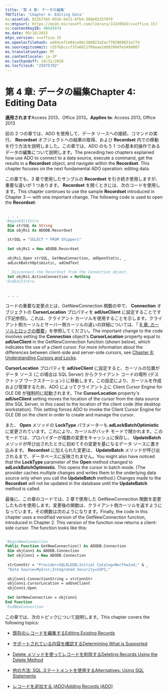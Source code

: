 ```yaml
---
title: '第 4 章: データの編集'
TOCTitle: 'Chapter 4: Editing Data'
ms:assetid: 822b7365-0926-6411-6fb4-30de032570f8
ms:mtpsurl: https://msdn.microsoft.com/library/JJ249563(v=office.15)
ms:contentKeyID: 48545974
ms.date: 09/18/2015
mtps_version: v=office.15
ms.openlocfilehash: a484cef1e04ce84c30d823a2ac7783008651e77d
ms.sourcegitcommit: c557bbcccf37a6011f89aae1ddd399dfe549d087
ms.translationtype: MT
ms.contentlocale: ja-JP
ms.lasthandoff: 10/31/2018
ms.locfileid: "25875792"
---
```

# <a name="chapter-4-editing-data"></a><span data-ttu-id="52098-102">第 4 章: データの編集</span><span class="sxs-lookup"><span data-stu-id="52098-102">Chapter 4: Editing Data</span></span>


<span data-ttu-id="52098-103">**適用されます**Access 2013、Office 2013。</span><span class="sxs-lookup"><span data-stu-id="52098-103">**Applies to**: Access 2013, Office 2013</span></span>

<span data-ttu-id="52098-p101">前の 2 つの章では、ADO を使用して、データ ソースへの接続、コマンドの実行、 **Recordset** オブジェクトへの結果の取得、および **Recordset** 内での移動を行う方法を説明しました。この章では、ADO のもう 1 つの基本的操作であるデータの編集について説明します。</span><span class="sxs-lookup"><span data-stu-id="52098-p101">The preceding two chapters explained how use ADO to connect to a data source, execute a command, get the results in a **Recordset** object, and navigate within the **Recordset**. This chapter focuses on the next fundamental ADO operation: editing data.</span></span>

<span data-ttu-id="52098-p102">この章でも、3 章で使用したサンプルの **Recordset** を引き続き使用しますが、重要な違いが 1 つあります。 **Recordset** を開くときには、次のコードを使用します。</span><span class="sxs-lookup"><span data-stu-id="52098-p102">This chapter continues to use the sample **Recordset** introduced in Chapter 3 — with one important change. The following code is used to open the **Recordset**:</span></span>

```vb 
 
 . . . 
'BeginEditIntro 
 Dim strSQL As String 
 Dim objRs1 As ADODB.Recordset 
 
 strSQL = "SELECT * FROM Shippers" 
 
 Set objRs1 = New ADODB.Recordset 
 
 objRs1.Open strSQL, GetNewConnection, adOpenStatic, _ 
 adLockBatchOptimistic, adCmdText 
 
 ' Disconnect the Recordset from the Connection object. 
 Set objRs1.ActiveConnection = Nothing 
'EndEditIntro 
 
 
 . . . 
```

<span data-ttu-id="52098-p103">コードの重要な変更点とは、GetNewConnection 関数の中で、 **Connection** オブジェクトの **CursorLocation** プロパティを **adUseClient** に設定することです (下記参照)。これは、クライアント カーソルを使用することを示します。クライアント側カーソルとサーバー側カーソルの違いの詳細については、「 [8 章: カーソルとロックの概要](chapter-8-understanding-cursors-and-locks.md)」を参照してください。</span><span class="sxs-lookup"><span data-stu-id="52098-p103">The important change to the code involves setting the **Connection** object's **CursorLocation** property equal to **adUseClient** in the GetNewConnection function (shown below), which indicates the use of a client cursor. For more information about the differences between client-side and server-side cursors, see [Chapter 8: Understanding Cursors and Locks](chapter-8-understanding-cursors-and-locks.md).</span></span>

<span data-ttu-id="52098-p104">**CursorLocation** プロパティを **adUseClient** に設定すると、カーソルの位置がデータ ソース (この場合は SQL Server) からクライアント コードの場所 (デスクトップ ワークステーション) に移動します。この設定により、カーソルを作成および管理するため、ADO によってクライアント上に Client Cursor Engine for OLE DB が強制的に起動されます。</span><span class="sxs-lookup"><span data-stu-id="52098-p104">The **CursorLocation** property's **adUseClient** setting moves the location of the cursor from the data source (the SQL Server, in this case) to the location of the client code (the desktop workstation). This setting forces ADO to invoke the Client Cursor Engine for OLE DB on the client in order to create and manage the cursor.</span></span>

<span data-ttu-id="52098-p105">また、 **Open** メソッドの **LockType** パラメーターも **adLockBatchOptimistic** に変更されています。これにより、カーソルがバッチ モードで開かれます。このモードでは、プロバイダーが複数の変更をキャッシュに保存し、 **UpdateBatch** メソッドが呼び出されたときに初めてその変更を基になるデータ ソースに書き込みます。 **Recordset** に加えられた変更は、 **UpdateBatch** メソッドが呼び出されるまで、データベースに反映されません。</span><span class="sxs-lookup"><span data-stu-id="52098-p105">You might also have noticed that the **LockType** parameter of the **Open** method changed to **adLockBatchOptimistic**. This opens the cursor in batch mode. (The provider caches multiple changes and writes them to the underlying data source only when you call the **UpdateBatch** method.) Changes made to the **Recordset** will not be updated in the database until the **UpdateBatch** method is called.</span></span>

<span data-ttu-id="52098-p106">最後に、この章のコードでは、2 章で使用した GetNewConnection 関数を変更したものを使用します。変更後の関数は、クライアント側カーソルを返すようになっています。その関数は次のようになります。</span><span class="sxs-lookup"><span data-stu-id="52098-p106">Finally, the code in this chapter uses a modified version of the GetNewConnection function, introduced in Chapter 2. This version of the function now returns a client-side cursor. The function looks like this:</span></span>

```vb 
 
'BeginNewConnection 
Public Function GetNewConnection() As ADODB.Connection 
 Dim objConn1 As ADODB.Connection 
 Set objConn1 = New ADODB.Connection 
 
 strConnStr = "Provider=SQLOLEDB;Initial Catalog=Northwind;" & _ 
 "Data Source=MySrvr;Integrated Security=SSPI;" 
 
 objConn1.ConnectionString = strConnStr 
 objConn1.CursorLocation = adUseClient 
 objConn1.Open 
 
 Set GetNewConnection = objConn1 
End Function 
'EndNewConnection 
```

<span data-ttu-id="52098-118">この章では、次のトピックについて説明します。</span><span class="sxs-lookup"><span data-stu-id="52098-118">This chapter covers the following topics:</span></span>

- [<span data-ttu-id="52098-119">既存のレコードを編集する</span><span class="sxs-lookup"><span data-stu-id="52098-119">Editing Existing Records</span></span>](editing-existing-records.md)

- [<span data-ttu-id="52098-120">サポートされている内容を確認する</span><span class="sxs-lookup"><span data-stu-id="52098-120">Determining What is Supported</span></span>](determining-what-is-supported.md)

- [<span data-ttu-id="52098-121">Delete メソッドを使ってレコードを削除する</span><span class="sxs-lookup"><span data-stu-id="52098-121">Deleting Records Using the Delete Method</span></span>](deleting-records-using-the-delete-method.md)

- [<span data-ttu-id="52098-122">他の方法: SQL ステートメントを使用する</span><span class="sxs-lookup"><span data-stu-id="52098-122">Alternatives: Using SQL Statements</span></span>](alternatives-using-sql-statements.md)

- [<span data-ttu-id="52098-123">レコードを追加する (ADO)</span><span class="sxs-lookup"><span data-stu-id="52098-123">Adding Records (ADO)</span></span>](adding-records.md)
